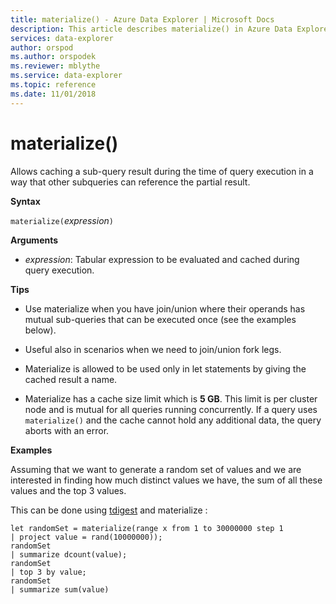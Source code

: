 ```yaml
---
title: materialize() - Azure Data Explorer | Microsoft Docs
description: This article describes materialize() in Azure Data Explorer.
services: data-explorer
author: orspod
ms.author: orspodek
ms.reviewer: mblythe
ms.service: data-explorer
ms.topic: reference
ms.date: 11/01/2018
---
```

# materialize()

Allows caching a sub-query result during the time of query execution in a way that other subqueries can reference the partial result.

 
**Syntax**

`materialize(`*expression*`)`

**Arguments**

* *expression*: Tabular expression to be evaluated and cached during query execution.

**Tips**

* Use materialize when you have join/union where their operands has mutual sub-queries that can be executed once (see the examples below).

* Useful also in scenarios when we need to join/union fork legs.

* Materialize is allowed to be used only in let statements by giving the cached result a name.

* Materialize has a cache size limit which is **5 GB**. 
  This limit is per cluster node and is mutual for all queries running concurrently.
  If a query uses `materialize()` and the cache cannot hold any additional data,
  the query aborts with an error.

**Examples**

Assuming that we want to generate a random set of values and we are interested in finding how much distinct values we have, the sum of all these values and the top 3 values.

This can be done using [tdigest](batches.md) and materialize :

 ```kusto
let randomSet = materialize(range x from 1 to 30000000 step 1
| project value = rand(10000000));
randomSet
| summarize dcount(value);
randomSet
| top 3 by value;
randomSet
| summarize sum(value)

```